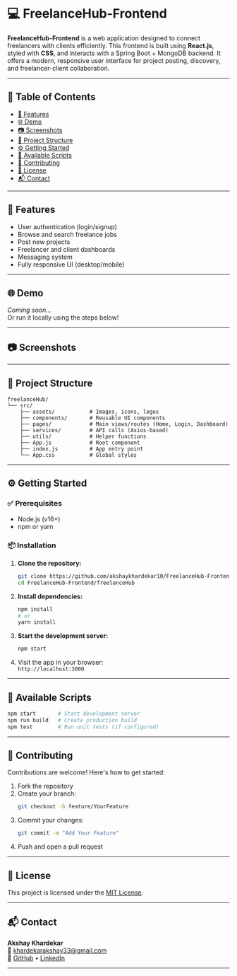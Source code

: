 
# 💻 FreelanceHub-Frontend

**FreelanceHub-Frontend** is a web application designed to connect freelancers with clients efficiently. This frontend is built using **React.js**, styled with **CSS**, and interacts with a Spring Boot + MongoDB backend. It offers a modern, responsive user interface for project posting, discovery, and freelancer-client collaboration.

---

## 📑 Table of Contents

- [🚀 Features](#-features)
- [🌐 Demo](#-demo)
- [📷 Screenshots](#-screenshots)
- [📁 Project Structure](#-project-structure)
- [⚙️ Getting Started](#-getting-started)
- [📜 Available Scripts](#-available-scripts)
- [🤝 Contributing](#-contributing)
- [📄 License](#-license)
- [📬 Contact](#-contact)

---

## 🚀 Features

- User authentication (login/signup)
- Browse and search freelance jobs
- Post new projects
- Freelancer and client dashboards
- Messaging system
- Fully responsive UI (desktop/mobile)

---

## 🌐 Demo

_Coming soon..._  
Or run it locally using the steps below!

---

## 📷 Screenshots

<!-- Add screenshots/gifs of your project here -->
<!-- ![Home Page](./assets/home.png) -->
<!-- ![Dashboard](./assets/dashboard.png) -->

---

## 📁 Project Structure

```
freelanceHub/
└── src/
    ├── assets/           # Images, icons, logos
    ├── components/       # Reusable UI components
    ├── pages/            # Main views/routes (Home, Login, Dashboard)
    ├── services/         # API calls (Axios-based)
    ├── utils/            # Helper functions
    ├── App.js            # Root component
    ├── index.js          # App entry point
    └── App.css           # Global styles
```

---

## ⚙️ Getting Started

### ✅ Prerequisites

- Node.js (v16+)
- npm or yarn

### 📦 Installation

1. **Clone the repository:**
   ```bash
   git clone https://github.com/akshaykhardekar10/FreelanceHub-Frontend.git
   cd FreelanceHub-Frontend/freelanceHub
   ```

2. **Install dependencies:**
   ```bash
   npm install
   # or
   yarn install
   ```

3. **Start the development server:**
   ```bash
   npm start
   ```

4. Visit the app in your browser:  
   `http://localhost:3000`

---

## 📜 Available Scripts

```bash
npm start       # Start development server
npm run build   # Create production build
npm test        # Run unit tests (if configured)
```

---

## 🤝 Contributing

Contributions are welcome! Here's how to get started:

1. Fork the repository
2. Create your branch:  
   ```bash
   git checkout -b feature/YourFeature
   ```
3. Commit your changes:  
   ```bash
   git commit -m "Add Your Feature"
   ```
4. Push and open a pull request

---

## 📄 License

This project is licensed under the [MIT License](LICENSE).

---

## 📬 Contact

**Akshay Khardekar**  
📧 khardekarakshay33@gmail.com  
🔗 [GitHub](https://github.com/akshaykhardekar10) • [LinkedIn](https://linkedin.com/in/akshaykhardekar)

---
